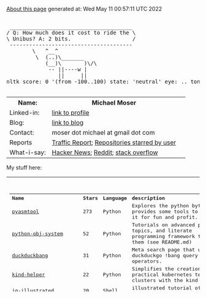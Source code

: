 [About this page](https://github.com/MoserMichael/MoserMichael/blob/master/ABOUT.md) generated at: 
Wed May 11 00:57:11 UTC 2022

<pre>

 ______________________________________
/ Q: How much does it cost to ride the \
\ Unibus? A: 2 bits.                   /
 --------------------------------------
        \   ^__^
         \  (..)\_______
            (__)\       )\/\
             -- ||----w |
                ||     ||
nltk score: 0 '(from -100..100) state: 'neutral' eye: .. tongue: --

</pre>

<table width ="100%">
<tr>
    <th>
        Name:       
    </th>
    <th>
        Michael Moser
    </th>
</tr>
<tr>
    <td>
        Linked-in:  
    </td>
    <td>
        <a href="https://www.linkedin.com/in/michael-moser-32211b1/">link to profile</a>
    <td>
</tr>
<tr>
    <td>
        Blog:       
    </td>
    <td>
        <a href="https://github.com/MoserMichael/my-notes/blob/master/dev-gotchas.md">link to blog</a>
    <td>
<tr>
<tr> <td> Contact:    
    </td>
    <td>
        moser dot michael at gmail dot com
    </td>
</tr>
<tr>
    <td>
        Reports
    </td>
    <td>
        <a href="https://github.com/MoserMichael/MoserMichael/blob/master/TRAFFIC_REPORT.md">Traffic Report</a>; <a href="https://github.com/MoserMichael/MoserMichael/blob/master/USER_STARRED.md">Repositories starred by user</a>
</tr>
<tr>
    <td>
         What-i-say:   
    </td>
    <td>
        <a href="https://news.ycombinator.com/user?id=MichaelMoser123">Hacker News<a>; <a href="https://www.reddit.com/user/michaemoser">Reddit</a>; <a href="https://stackoverflow.com/users/3034482/michaelmoser">stack overflow</a>
    </td>
</tr>
</table>

My stuff here:

<table width="100%" height="300">
<tr>
    <td>
        <pre>

<table><tr><th align='left'>Name</th><th align='left'>Stars</th><th align='left'>Language</th><th align='left'>description</th></tr>
<tr><td><a href="https://github.com/MoserMichael/pyasmtool">pyasmtool</a></td><td>273</td><td>Python</td><td>Explores the python bytecode, provides some tools to access it for fun and profit.</td></tr>
<tr><td><a href="https://github.com/MoserMichael/python-obj-system">python-obj-system</a></td><td>52</td><td>Python</td><td>Tutorials on advanced python topics, and literate programming framework to write them (see README.md)</td></tr>
<tr><td><a href="https://github.com/MoserMichael/duckduckbang">duckduckbang</a></td><td>31</td><td>Python</td><td>Meta search page that utilises duckduckgo !bang query operators.</td></tr>
<tr><td><a href="https://github.com/MoserMichael/kind-helper">kind-helper</a></td><td>22</td><td>Python</td><td>Simplifies the creation of practical kubernetes test clusters with the kind utility.</td></tr>
<tr><td><a href="https://github.com/MoserMichael/jq-illustrated">jq-illustrated</a></td><td>20</td><td>Shell</td><td>illustrated tutorial of jq (and the scripts that create it)</td></tr>
<tr><td><a href="https://github.com/MoserMichael/cppcombinator">cppcombinator</a></td><td>19</td><td>C++</td><td>parser  combinator and AST generator in c++17</td></tr>
<tr><td><a href="https://github.com/MoserMichael/s9k">s9k</a></td><td>12</td><td>Python</td><td>web server/web UI for managing kubernetes clusters, with similar functionality as k9s</td></tr>
<tr><td><a href="https://github.com/MoserMichael/cstuff">cstuff</a></td><td>10</td><td>C</td><td>My C projects and old homepage:</td></tr>
<tr><td><a href="https://github.com/MoserMichael/ls-annotations">ls-annotations</a></td><td>6</td><td>Java</td><td>Show all declarations with java annotations by decompiling byte code.</td></tr>
<tr><td><a href="https://github.com/MoserMichael/pythonimportplayground">pythonimportplayground</a></td><td>5</td><td>Python</td><td>the readme file explains python packages, with examples.</td></tr>
<tr><td><a href="https://github.com/MoserMichael/rzgrep">rzgrep</a></td><td>5</td><td>Go</td><td>grep utility that searches through zip,jar,ear,tgz,bz2 in any form of nesting; it can also decompile class files</td></tr>
<tr><td><a href="https://github.com/MoserMichael/myenv">myenv</a></td><td>4</td><td>Shell</td><td>my work environment (so i don't have to search for it ;-)</td></tr>
<tr><td><a href="https://github.com/MoserMichael/pygamewrap">pygamewrap</a></td><td>4</td><td>Python</td><td>A small wrapper toolkit that simplifies development with the pygame library (hopefully)</td></tr>
<tr><td><a href="https://github.com/MoserMichael/opinionated-fortune-cow">opinionated-fortune-cow</a></td><td>3</td><td>Shell</td><td>fortune | cow pipe that runs sentiment analysis on the fortune cookie, in order to determine the mood and expression of the cow</td></tr>
<tr><td><a href="https://github.com/MoserMichael/flagged-hn">flagged-hn</a></td><td>2</td><td>Python</td><td>crawl hn and build a page containing flagged stories only.</td></tr>
<tr><td><a href="https://github.com/MoserMichael/pprintex">pprintex</a></td><td>2</td><td>Python</td><td>python pretty printer, unlinke pprint it prints out all object field values.</td></tr>
<tr><td><a href="https://github.com/MoserMichael/pythoncourse">pythoncourse</a></td><td>2</td><td>Python</td><td>my notes on teaching the python programming language.</td></tr>
<tr><td><a href="https://github.com/MoserMichael/roget-thesaurus-parser">roget-thesaurus-parser</a></td><td>2</td><td>Python</td><td>parses Roget's thesaurus and provide API for querying related words</td></tr>
<tr><td><a href="https://github.com/MoserMichael/gitblame">gitblame</a></td><td>1</td><td>Vim script</td><td>minimal vim plugin for working with git; with a focus on git blame and git grep commands</td></tr>
<tr><td><a href="https://github.com/MoserMichael/k8explain">k8explain</a></td><td>1</td><td>Go</td><td>golang exercise: produce a table of kubernetes api resources where each row is linked to an explanation</td></tr>
<tr><td><a href="https://github.com/MoserMichael/microsofthomework">microsofthomework</a></td><td>1</td><td>C++</td><td>Homework assignment at a Microsoft job interview</td></tr>
<tr><td><a href="https://github.com/MoserMichael/MoserMichael">MoserMichael</a></td><td>1</td><td>Shell</td><td>some blurb about the owner and his stuff. A script generates README.md, that appears on the public profile. The script is run periodically by github action. (see ABOUT.md)</td></tr>
<tr><td><a href="https://github.com/MoserMichael/subb">subb</a></td><td>1</td><td>Python</td><td>a wrapper module for python subprocess</td></tr>
<tr><td><a href="https://github.com/MoserMichael/bloxroutehomework">bloxroutehomework</a></td><td>0</td><td>C++</td><td>assignment for bloxroute interview</td></tr>
<tr><td><a href="https://github.com/MoserMichael/devgoodies">devgoodies</a></td><td>0</td><td>Vim script</td><td>Vim plugin - useful commands for editing code.</td></tr>
<tr><td><a href="https://github.com/MoserMichael/follow-kube-logs">follow-kube-logs</a></td><td>0</td><td>Python</td><td>tail the log of all containers in all pods of a kubernetes deployment/replicaset/statefull set, for a limited time period. Interactive script: the user presses enter to stop logging.</td></tr>
<tr><td><a href="https://github.com/MoserMichael/githubapitools">githubapitools</a></td><td>0</td><td>Python</td><td>tools that make use of the python github api, for fun and profit.</td></tr>
<tr><td><a href="https://github.com/MoserMichael/github_pr_comments">github_pr_comments</a></td><td>0</td><td>Python</td><td>script that notifies if any of your PR's received  new/modified/deleted comment.</td></tr>
<tr><td><a href="https://github.com/MoserMichael/grpc-spring-boot-starter-utils">grpc-spring-boot-starter-utils</a></td><td>0</td><td>Java</td><td>grpc ServerInterceptor for logging of grpc request/response with exception handling, used with grpc-spring-boot-starter</td></tr>
<tr><td><a href="https://github.com/MoserMichael/jpa-enc-converter">jpa-enc-converter</a></td><td>0</td><td>Java</td><td>Example of handling the encryption/decryption of data at rest in an SQL table, by means of spring JPA/AttributeConverter</td></tr>
<tr><td><a href="https://github.com/MoserMichael/kwchecker">kwchecker</a></td><td>0</td><td>Python</td><td>Declarative verifier and sanitizer for python kwargs parameters.</td></tr>
<tr><td><a href="https://github.com/MoserMichael/my-notes">my-notes</a></td><td>0</td><td>None</td><td>Keeping notes while learning stuff (so they don't get lost) These notes are best viewed in vim - meaning in a fixed font with text wrapping)</td></tr>
<tr><td><a href="https://github.com/MoserMichael/printb">printb</a></td><td>0</td><td>Python</td><td>Adds bidi aware 'print' and 'input' functions.</td></tr>
<tr><td><a href="https://github.com/MoserMichael/scriptrunner-operator">scriptrunner-operator</a></td><td>0</td><td>Go</td><td>k8s operator that runs python scripts.</td></tr>
<tr><td><a href="https://github.com/MoserMichael/vimcrypt">vimcrypt</a></td><td>0</td><td>Vim script</td><td>my vim plugin for encrypting/decryting text files with openssl</td></tr>
<tr><td><a href="https://github.com/MoserMichael/vimcrypt2">vimcrypt2</a></td><td>0</td><td>Vim script</td><td>Advanced vim plugin to encrypt files with openssl</td></tr>
<tr><td><a href="https://github.com/MoserMichael/visual-python-strace">visual-python-strace</a></td><td>0</td><td>Python</td><td>show a very long stack trace with variable values.</td></tr>
<tr><td><a href="https://github.com/MoserMichael/vosk-api">vosk-api</a></td><td>0</td><td>None</td><td>Offline speech recognition API for Android, iOS, Raspberry Pi and servers with Python, Java, C# and Node</td></tr>
<tr><td><a href="https://github.com/MoserMichael/zipit">zipit</a></td><td>0</td><td>C++</td><td>c++ library for the equivalent of python/haskell zip function</td></tr>
<tr><th>Total stars:</th><th colspan='2' align='left'> 479 </th></tr>
</table>
<br>
old_date:  2022-05-03 00:53:46.775921 now: 2022-05-11 00:57:24.588376
rzgrep stars changed from: 4 to: 5
    </pre>
  </td>
</table>
